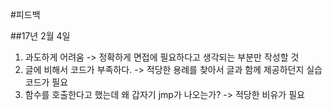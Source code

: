 #피드백

##17년 2월 4일

1. 과도하게 어려움 -> 정확하게 면접에 필요하다고 생각되는 부분만 작성할 것
2. 글에 비해서 코드가 부족하다. -> 적당한 용례를 찾아서 글과 함께 제공하던지 실습코드가 필요
3. 함수를 호출한다고 했는데 왜 갑자기 jmp가 나오는가? -> 적당한 비유가 필요



